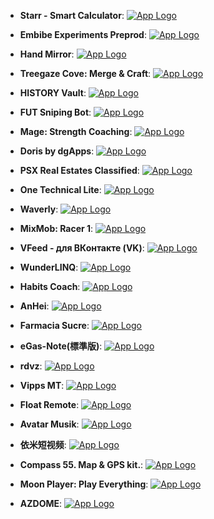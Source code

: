 - **Starr - Smart Calculator**: [![App Logo](https://is1-ssl.mzstatic.com/image/thumb/Purple221/v4/3c/56/8f/3c568ffb-6ada-90d7-1670-bae71ac09992/AppIcon-1x_U007emarketing-0-5-0-85-220-0.png/200x200bb-80.png)](https://testflight.apple.com/join/n2Ii3S0r)

- **Embibe Experiments Preprod**: [![App Logo](https://is1-ssl.mzstatic.com/image/thumb/Purple221/v4/0d/9e/7d/0d9e7db5-c807-76c8-91a8-f568e7e65669/AppIcon-0-0-1x_U007emarketing-0-7-0-85-220.png/200x200bb-80.png)](https://testflight.apple.com/join/YTAYIT3R)

- **Hand Mirror**: [![App Logo](https://is1-ssl.mzstatic.com/image/thumb/Purple122/v4/9c/b4/5c/9cb45c82-ed3a-9bdc-419f-11aba0d41f6e/AppIcon-0-0-85-220-0-0-4-0-2x-P3.png/200x200bb-80.png)](https://testflight.apple.com/join/bnUjZUkE)

- **Treegaze Cove: Merge & Craft**: [![App Logo](https://is1-ssl.mzstatic.com/image/thumb/Purple211/v4/d1/af/1f/d1af1f09-2320-25b1-ba8d-394187d6ab86/AppIcon-0-0-1x_U007emarketing-0-0-0-7-0-0-sRGB-0-0-0-GLES2_U002c0-512MB-85-220-0-0.png/200x200bb-80.png)](https://testflight.apple.com/join/lHd9YVcv)

- **HISTORY Vault**: [![App Logo](https://is1-ssl.mzstatic.com/image/thumb/Purple221/v4/97/56/93/9756937b-da4b-61f2-1c3d-ea072e6872a1/AppIcon-0-0-1x_U007emarketing-0-7-0-85-220.png/200x200bb-80.png)](https://testflight.apple.com/join/nPNYe0PY)

- **FUT Sniping Bot**: [![App Logo](https://is1-ssl.mzstatic.com/image/thumb/Purple211/v4/e5/74/1f/e5741f0d-70bc-f694-35e7-ea1679e8a698/AppIcon-1x_U007emarketing-0-7-0-85-220.png/200x200bb-80.png)](https://testflight.apple.com/join/t7766iRc)

- **Mage: Strength Coaching**: [![App Logo](https://is1-ssl.mzstatic.com/image/thumb/Purple221/v4/ec/c7/3a/ecc73a95-bc43-b684-b248-6ffcd90e21f6/AppIconSingle-0-0-1x_U007epad-0-0-0-0-0-0-sRGB-0-0-0-GLES2_U002c0-512MB-85-220-0-0.png/200x200bb-80.png)](https://testflight.apple.com/join/ELyfxQcj)

- **Doris by dgApps**: [![App Logo](https://is1-ssl.mzstatic.com/image/thumb/Purple211/v4/47/25/a2/4725a266-e9a1-3d92-c136-3a146fe96ba1/AppIcon-0-1x_U007epad-0-0-0-0-0-85-220-0.png/200x200bb-80.png)](https://testflight.apple.com/join/dTdLfvIK)

- **PSX Real Estates Classified**: [![App Logo](https://is1-ssl.mzstatic.com/image/thumb/Purple221/v4/50/df/7f/50df7fd9-944c-9340-87f7-234f2ecab15d/AppIcon-1x_U007emarketing-0-7-0-0-85-220-0.png/200x200bb-80.png)](https://testflight.apple.com/join/qouq41dn)

- **One Technical Lite**: [![App Logo](https://is1-ssl.mzstatic.com/image/thumb/Purple221/v4/1c/d9/87/1cd9873a-e744-3b71-dc4f-1153af51b927/AppIcon-1x_U007emarketing-0-7-0-85-220.png/200x200bb-80.png)](https://testflight.apple.com/join/uwpTKire)

- **Waverly**: [![App Logo](https://is1-ssl.mzstatic.com/image/thumb/Purple221/v4/d3/58/69/d358696a-94b9-bc29-a444-6f0fa7995107/AppIcon-1x_U007ephone-0-85-220-0.png/200x200bb-80.png)](https://testflight.apple.com/join/uT8hwVyG)

- **MixMob: Racer 1**: [![App Logo](https://is1-ssl.mzstatic.com/image/thumb/Purple211/v4/73/1f/7b/731f7b09-76d6-f602-c9d1-238a0f2824cc/AppIcon-0-0-1x_U007emarketing-0-7-0-85-220.png/200x200bb-80.png)](https://testflight.apple.com/join/ljXumv54)

- **VFeed - для ВКонтакте (VK)**: [![App Logo](https://is1-ssl.mzstatic.com/image/thumb/Purple221/v4/f3/0d/23/f30d23a3-e0a8-408e-48c9-e1d58f8fa5fe/AppIcon-0-0-1x_U007emarketing-0-7-0-85-220.png/200x200bb-80.png)](https://testflight.apple.com/join/ZdC5U0fR)

- **WunderLINQ**: [![App Logo](https://is1-ssl.mzstatic.com/image/thumb/Purple221/v4/b1/53/98/b15398a9-d193-1737-2fb9-937151386118/AppIcon-0-0-1x_U007emarketing-0-10-0-85-220.png/200x200bb-80.png)](https://testflight.apple.com/join/Nlw5rUn2)

- **Habits Coach**: [![App Logo](https://is1-ssl.mzstatic.com/image/thumb/Purple221/v4/01/f1/54/01f15460-885a-eb9e-69c7-fdccae3ce8a1/AppIcon-0-0-1x_U007emarketing-0-7-0-85-220.png/200x200bb-80.png)](https://testflight.apple.com/join/GXGB7zzt)
- **AnHei**: [![App Logo](https://is1-ssl.mzstatic.com/image/thumb/Purple221/v4/6c/26/f5/6c26f54f-0e71-1189-9574-aa094849c76e/AppIcon-0-0-1x_U007emarketing-0-0-0-7-0-0-sRGB-85-220.png/200x200bb-80.png)](https://testflight.apple.com/join/rs1LxsdB)

- **Farmacia Sucre**: [![App Logo](https://is1-ssl.mzstatic.com/image/thumb/Purple211/v4/4c/09/cc/4c09cce8-91cb-031c-22a2-dcf7241b563d/AppIcon-0-0-1x_U007emarketing-0-10-0-85-220.png/200x200bb-80.png)](https://testflight.apple.com/join/mkeLhGSF)

- **eGas-Note(標準版)**: [![App Logo](https://is1-ssl.mzstatic.com/image/thumb/Purple112/v4/03/51/b7/0351b775-1917-820f-a763-8a63c891e626/AppIcon-0-0-1x_U007emarketing-0-10-0-85-220.png/200x200bb-80.png)](https://testflight.apple.com/join/6CZTTT6G)

- **rdvz**: [![App Logo](https://is1-ssl.mzstatic.com/image/thumb/Purple221/v4/5e/0b/35/5e0b3557-3273-8094-3e88-edd4d800b118/AppIcon-0-0-1x_U007ephone-0-0-85-220.png/200x200bb-80.png)](https://testflight.apple.com/join/cVOUQgVD)

- **Vipps MT**: [![App Logo](https://is1-ssl.mzstatic.com/image/thumb/Purple221/v4/08/5f/d2/085fd24c-a27d-80d4-5833-fbc38f0a72ef/AppIconMT-Vipps-0-0-1x_U007ephone-0-85-220.png/200x200bb-80.png)](https://testflight.apple.com/join/hTAYrwea)

- **Float Remote**: [![App Logo](https://is1-ssl.mzstatic.com/image/thumb/Purple112/v4/6d/95/2f/6d952f63-74e2-a12f-d127-59397dd7ff61/AppIcon-0-0-1x_U007emarketing-0-6-0-85-220.png/200x200bb-80.png)](https://testflight.apple.com/join/lRG2HmW6)

- **Avatar Musik**: [![App Logo](https://is1-ssl.mzstatic.com/image/thumb/Purple126/v4/b2/22/37/b222371a-7bfb-eee7-d3ba-a8aec03d54f8/AppIcon-0-0-1x_U007emarketing-0-0-0-7-0-0-sRGB-0-0-0-GLES2_U002c0-512MB-85-220-0-0.png/200x200bb-80.png)](https://testflight.apple.com/join/O0KKLALY)

- **依米短视频**: [![App Logo](https://is1-ssl.mzstatic.com/image/thumb/Purple126/v4/86/ba/1a/86ba1af5-9f1a-2224-17ad-ae94953e924a/AppIcon-0-0-1x_U007emarketing-0-10-0-0-85-220.png/200x200bb-80.png)](https://testflight.apple.com/join/8LDV312x)
- **Compass 55. Map & GPS kit.**: [![App Logo](https://is1-ssl.mzstatic.com/image/thumb/Purple126/v4/6b/5d/d8/6b5dd883-ba66-9f99-f770-b0cee480b042/offroad_AppIcon-0-0-1x_U007emarketing-0-6-0-85-220.png/200x200bb-80.png)](https://testflight.apple.com/join/AlVn2xFs)

- **Moon Player: Play Everything**: [![App Logo](https://is1-ssl.mzstatic.com/image/thumb/Purple211/v4/3a/c3/26/3ac32689-4a25-6e8f-5a37-607c477329e0/AppIcon.lsr/200x200bb-80.png)](https://testflight.apple.com/join/jvjbvKYm)

- **AZDOME**: [![App Logo](https://is1-ssl.mzstatic.com/image/thumb/Purple221/v4/b1/40/c2/b140c2fd-1669-0d0b-f024-fa59d09756ec/AppIcon-0-0-1x_U007emarketing-0-5-0-0-sRGB-85-220.jpeg/200x200bb-80.png)](https://testflight.apple.com/join/7NgrnJ91)
